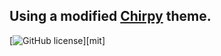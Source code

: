 ## Using a modified [Chirpy](https://github.com/cotes2020/jekyll-theme-chirpy) theme.

[![GitHub license](https://img.shields.io/github/license/cotes2020/chirpy-starter.svg?color=blue)][mit]

